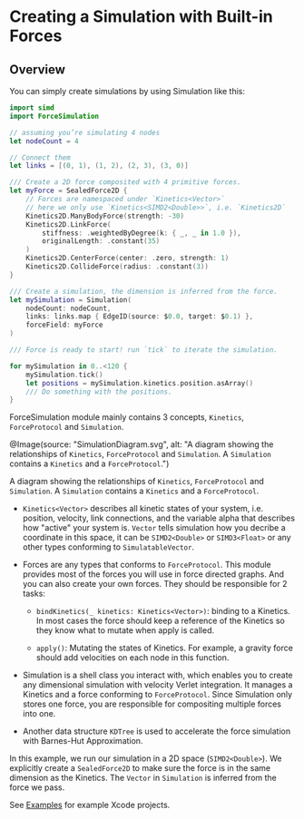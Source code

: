 # Creating a Simulation with Built-in Forces



## Overview



You can simply create simulations by using Simulation like this:

```swift
import simd
import ForceSimulation

// assuming you’re simulating 4 nodes
let nodeCount = 4 

// Connect them
let links = [(0, 1), (1, 2), (2, 3), (3, 0)] 

/// Create a 2D force composited with 4 primitive forces.
let myForce = SealedForce2D {
    // Forces are namespaced under `Kinetics<Vector>`
    // here we only use `Kinetics<SIMD2<Double>>`, i.e. `Kinetics2D`
    Kinetics2D.ManyBodyForce(strength: -30)
    Kinetics2D.LinkForce(
        stiffness: .weightedByDegree(k: { _, _ in 1.0 }),
        originalLength: .constant(35)
    )
    Kinetics2D.CenterForce(center: .zero, strength: 1)
    Kinetics2D.CollideForce(radius: .constant(3))
}

/// Create a simulation, the dimension is inferred from the force.
let mySimulation = Simulation(
    nodeCount: nodeCount,
    links: links.map { EdgeID(source: $0.0, target: $0.1) },
    forceField: myForce
) 

/// Force is ready to start! run `tick` to iterate the simulation.

for mySimulation in 0..<120 {
    mySimulation.tick()
    let positions = mySimulation.kinetics.position.asArray()
    /// Do something with the positions.
}
```

ForceSimulation module mainly contains 3 concepts, `Kinetics`, `ForceProtocol` and `Simulation`.

@Image(source: "SimulationDiagram.svg", alt: "A diagram showing the relationships of `Kinetics`, `ForceProtocol` and `Simulation`. A `Simulation` contains a `Kinetics` and a `ForceProtocol`.")

A diagram showing the relationships of `Kinetics`, `ForceProtocol` and `Simulation`. A `Simulation` contains a `Kinetics` and a `ForceProtocol`.

- `Kinetics<Vector>` describes all kinetic states of your system, i.e. position, velocity, link connections, and the variable alpha that describes how "active" your system is. `Vector` tells simulation how you decribe a coordinate in this space, it can be `SIMD2<Double>` or `SIMD3<Float>` or any other types conforming to `SimulatableVector`. 

- Forces are any types that conforms to `ForceProtocol`. This module provides most of the forces you will use in force directed graphs. And you can also create your own forces. They should be responsible for 2 tasks:

    - `bindKinetics(_ kinetics: Kinetics<Vector>)`: binding to a Kinetics. In most cases the force should keep a reference of the Kinetics so they know what to mutate when apply is called.

    - `apply()`: Mutating the states of Kinetics. For example, a gravity force should add velocities on each node in this function.

- Simulation is a shell class you interact with, which enables you to create any dimensional simulation with velocity Verlet integration. It manages a Kinetics and a force conforming to ``ForceProtocol``. Since Simulation only stores one force, you are responsible for compositing multiple forces into one.

- Another data structure ``KDTree`` is used to accelerate the force simulation with Barnes-Hut Approximation.

In this example, we run our simulation in a 2D space (`SIMD2<Double>`). We explicitly create a ``SealedForce2D`` to make sure the force is in the same dimension as the Kinetics. The `Vector` in `Simulation` is inferred from the force we pass.

See [Examples](https://github.com/li3zhen1/Grape/tree/main/Examples) for example Xcode projects.